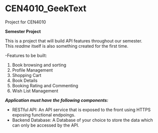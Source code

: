 # CEN4010_GeekText
Project for CEN4010 

**Semester Project**

This is a project that will build API features throughout our semester.  
This *readme* itself is also something created for the first time.  

-Features to be built:  
1. Book browsing and sorting
2. Profile Management
3. Shopping Cart
4. Book Details
5. Booking Rating and Commenting
6. Wish List Management

***Application must have the following components:***  
- RESTful API: An API service that is exposed to the front using HTTPS exposing functional endpoings.
- Backend Database: A Database of your choice to store the data which can only be accessed by the API.
